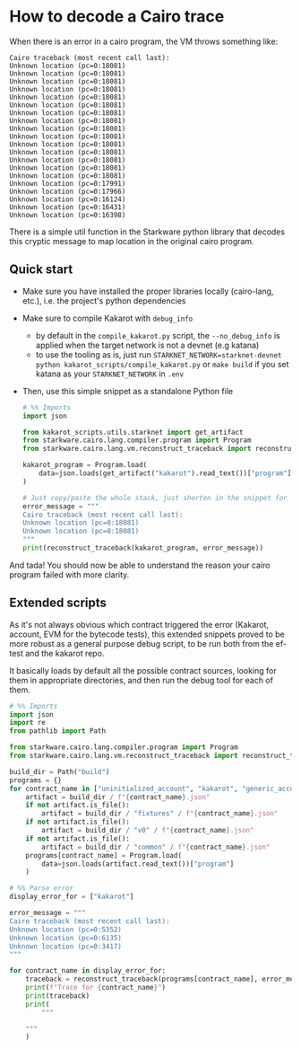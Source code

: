 # How to decode a Cairo trace

When there is an error in a cairo program, the VM throws something like:

```shell
Cairo traceback (most recent call last):
Unknown location (pc=0:18081)
Unknown location (pc=0:18081)
Unknown location (pc=0:18081)
Unknown location (pc=0:18081)
Unknown location (pc=0:18081)
Unknown location (pc=0:18081)
Unknown location (pc=0:18081)
Unknown location (pc=0:18081)
Unknown location (pc=0:18081)
Unknown location (pc=0:18081)
Unknown location (pc=0:18081)
Unknown location (pc=0:18081)
Unknown location (pc=0:18081)
Unknown location (pc=0:18081)
Unknown location (pc=0:18081)
Unknown location (pc=0:17991)
Unknown location (pc=0:17966)
Unknown location (pc=0:16124)
Unknown location (pc=0:16431)
Unknown location (pc=0:16398)
```

There is a simple util function in the Starkware python library that decodes
this cryptic message to map location in the original cairo program.

## Quick start

- Make sure you have installed the proper libraries locally (cairo-lang, etc.),
  i.e. the project's python dependencies

- Make sure to compile Kakarot with `debug_info`

  - by default in the `compile_kakarot.py` script, the `--no_debug_info` is
    applied when the target network is not a devnet (e.g katana)
  - to use the tooling as is, just run
    `STARKNET_NETWORK=starknet-devnet python kakarot_scripts/compile_kakarot.py`
    or `make build` if you set katana as your `STARKNET_NETWORK` in `.env`

- Then, use this simple snippet as a standalone Python file

  ```python
  # %% Imports
  import json

  from kakarot_scripts.utils.starknet import get_artifact
  from starkware.cairo.lang.compiler.program import Program
  from starkware.cairo.lang.vm.reconstruct_traceback import reconstruct_traceback

  kakarot_program = Program.load(
      data=json.loads(get_artifact("kakarot").read_text())["program"]
  )

  # Just copy/paste the whole stack, just shorten in the snippet for clarity
  error_message = """
  Cairo traceback (most recent call last):
  Unknown location (pc=0:18081)
  Unknown location (pc=0:18081)
  """
  print(reconstruct_traceback(kakarot_program, error_message))
  ```

And tada! You should now be able to understand the reason your cairo program
failed with more clarity.

## Extended scripts

As it's not always obvious which contract triggered the error (Kakarot, account,
EVM for the bytecode tests), this extended snippets proved to be more robust as
a general purpose debug script, to be run both from the ef-test and the kakarot
repo.

It basically loads by default all the possible contract sources, looking for
them in appropriate directories, and then run the debug tool for each of them.

```python
# %% Imports
import json
import re
from pathlib import Path

from starkware.cairo.lang.compiler.program import Program
from starkware.cairo.lang.vm.reconstruct_traceback import reconstruct_traceback

build_dir = Path("build")
programs = {}
for contract_name in ["uninitialized_account", "kakarot", "generic_account", "EVM"]:
    artifact = build_dir / f"{contract_name}.json"
    if not artifact.is_file():
        artifact = build_dir / "fixtures" / f"{contract_name}.json"
    if not artifact.is_file():
        artifact = build_dir / "v0" / f"{contract_name}.json"
    if not artifact.is_file():
        artifact = build_dir / "common" / f"{contract_name}.json"
    programs[contract_name] = Program.load(
        data=json.loads(artifact.read_text())["program"]
    )

# %% Parse error
display_error_for = ["kakarot"]

error_message = """
Cairo traceback (most recent call last):
Unknown location (pc=0:5352)
Unknown location (pc=0:6135)
Unknown location (pc=0:3417)
"""

for contract_name in display_error_for:
    traceback = reconstruct_traceback(programs[contract_name], error_message)
    print(f"Trace for {contract_name}")
    print(traceback)
    print(
        """

    """
    )
```
